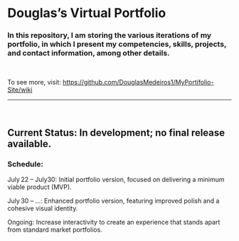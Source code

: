 # Douglas’s Virtual Portfolio

### In this repository, I am storing the various iterations of my portfolio, in which I present my competencies, skills, projects, and contact information, among other details.

<br />

To see more, visit: https://github.com/DouglasMedeiros1/MyPortifolio-Site/wiki


<hr />

<br />

## Current Status: In development; no final release available.

### Schedule:

July 22 – July30: Initial portfolio version, focused on delivering a minimum viable product (MVP).

July 30 – ...: Enhanced portfolio version, featuring improved polish and a cohesive visual identity.

Ongoing: Increase interactivity to create an experience that stands apart from standard market portfolios.

